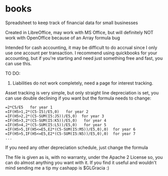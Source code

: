 # books
Spreadsheet to keep track of financial data for small businesses

Created in LibreOffice, may work with MS Office, but will definitely NOT work with OpenOffice because of an Array formula bug

Intended for cash accounting, it may be difficult to do accrual since I only use one account per transaction.
I recommend using quickbooks for your accounting, but if you're starting and need just something free and fast, you can use this.

TO DO:
1. Liabilities do not work completely, need a page for interest tracking.


Asset tracking is very simple, but only straight line depreciation is set, you can use double declining if you want but the formula needs to change:
```
=2*C5/E5   for year 1
=IF(H5>1,2*(C5-I5)/E5,0)   for year 2
=IF(H5>2,2*(C5-SUM(I5:J5))/E5,0)  for year 3
=IF(H5>3,2*(C5-SUM(I5:K5))/E5,0)   for year 4
=IF(H5>4,2*(C5-SUM(I5:L5))/E5,0)   for year 5
=IF(H5>5,IF(H5<=E5,E2*(C5-SUM(I5:M5))/E5,0),0)  for year 6
=IF(H5>5,IF(H5<=E5,E2*(C5-SUM(I5:N5))/E5,0),0)  for year 7
...
```

If you need any other depreciation schedule, just change the formula

The file is given as is, with no warranty, under the Apache 2 License so, you can do almost anything you want with it. If you find it useful and wouldn't mind sending me a tip my cashapp is $GLGracia  :)
